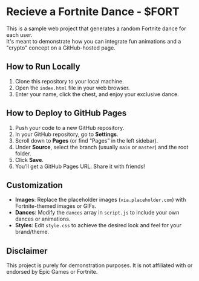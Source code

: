# Recieve a Fortnite Dance - $FORT

This is a sample web project that generates a random Fortnite dance for each user.  
It's meant to demonstrate how you can integrate fun animations and a "crypto" concept on a GitHub-hosted page.

## How to Run Locally
1. Clone this repository to your local machine.
2. Open the `index.html` file in your web browser.
3. Enter your name, click the chest, and enjoy your exclusive dance.

## How to Deploy to GitHub Pages
1. Push your code to a new GitHub repository.
2. In your GitHub repository, go to **Settings**.
3. Scroll down to **Pages** (or find “Pages” in the left sidebar).
4. Under **Source**, select the branch (usually `main` or `master`) and the root folder.
5. Click **Save**.
6. You’ll get a GitHub Pages URL. Share it with friends!

## Customization
- **Images**: Replace the placeholder images (`via.placeholder.com`) with Fortnite-themed images or GIFs.
- **Dances**: Modify the `dances` array in `script.js` to include your own dances or animations.
- **Styles**: Edit `style.css` to achieve the desired look and feel for your brand/theme.

## Disclaimer
This project is purely for demonstration purposes. It is not affiliated with or endorsed by Epic Games or Fortnite.

